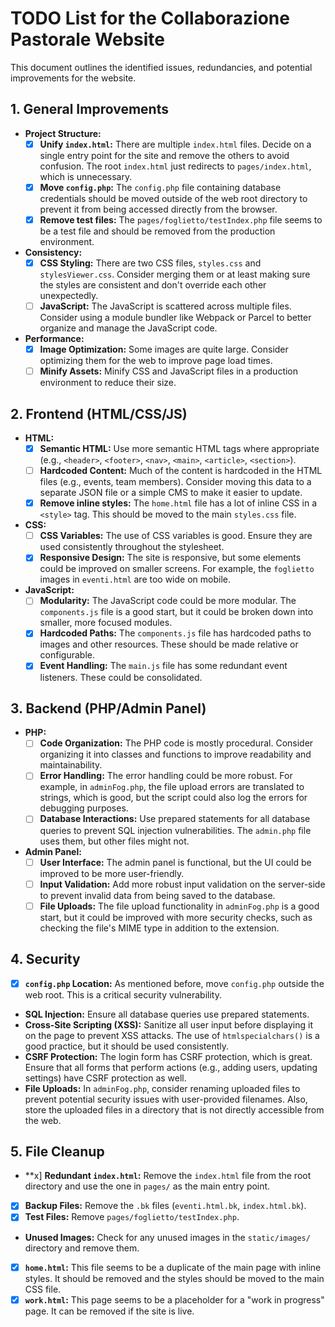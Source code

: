 
# TODO List for the Collaborazione Pastorale Website

This document outlines the identified issues, redundancies, and potential improvements for the website.

## 1. General Improvements

- **Project Structure:**
    - [x] **Unify `index.html`:** There are multiple `index.html` files. Decide on a single entry point for the site and remove the others to avoid confusion. The root `index.html` just redirects to `pages/index.html`, which is unnecessary.
    - [x] **Move `config.php`:** The `config.php` file containing database credentials should be moved outside of the web root directory to prevent it from being accessed directly from the browser.
    - [x] **Remove test files:** The `pages/foglietto/testIndex.php` file seems to be a test file and should be removed from the production environment.
- **Consistency:**
    - [x] **CSS Styling:** There are two CSS files, `styles.css` and `stylesViewer.css`. Consider merging them or at least making sure the styles are consistent and don't override each other unexpectedly.
    - [ ] **JavaScript:** The JavaScript is scattered across multiple files. Consider using a module bundler like Webpack or Parcel to better organize and manage the JavaScript code.
- **Performance:**
    - [x] **Image Optimization:** Some images are quite large. Consider optimizing them for the web to improve page load times.
    - [ ] **Minify Assets:** Minify CSS and JavaScript files in a production environment to reduce their size.

## 2. Frontend (HTML/CSS/JS)

- **HTML:**
    - [x] **Semantic HTML:** Use more semantic HTML tags where appropriate (e.g., `<header>`, `<footer>`, `<nav>`, `<main>`, `<article>`, `<section>`).
    - [ ] **Hardcoded Content:** Much of the content is hardcoded in the HTML files (e.g., events, team members). Consider moving this data to a separate JSON file or a simple CMS to make it easier to update.
    - [x] **Remove inline styles:** The `home.html` file has a lot of inline CSS in a `<style>` tag. This should be moved to the main `styles.css` file.
- **CSS:**
    - [ ] **CSS Variables:** The use of CSS variables is good. Ensure they are used consistently throughout the stylesheet.
    - [x] **Responsive Design:** The site is responsive, but some elements could be improved on smaller screens. For example, the `foglietto` images in `eventi.html` are too wide on mobile.
- **JavaScript:**
    - [ ] **Modularity:** The JavaScript code could be more modular. The `components.js` file is a good start, but it could be broken down into smaller, more focused modules.
    - [x] **Hardcoded Paths:** The `components.js` file has hardcoded paths to images and other resources. These should be made relative or configurable.
    - [x] **Event Handling:** The `main.js` file has some redundant event listeners. These could be consolidated.

## 3. Backend (PHP/Admin Panel)

- **PHP:**
    - [ ] **Code Organization:** The PHP code is mostly procedural. Consider organizing it into classes and functions to improve readability and maintainability.
    - [ ] **Error Handling:** The error handling could be more robust. For example, in `adminFog.php`, the file upload errors are translated to strings, which is good, but the script could also log the errors for debugging purposes.
    - [ ] **Database Interactions:** Use prepared statements for all database queries to prevent SQL injection vulnerabilities. The `admin.php` file uses them, but other files might not.
- **Admin Panel:**
    - [ ] **User Interface:** The admin panel is functional, but the UI could be improved to be more user-friendly.
    - [ ] **Input Validation:** Add more robust input validation on the server-side to prevent invalid data from being saved to the database.
    - [ ] **File Uploads:** The file upload functionality in `adminFog.php` is a good start, but it could be improved with more security checks, such as checking the file's MIME type in addition to the extension.

## 4. Security

- [x] **`config.php` Location:** As mentioned before, move `config.php` outside the web root. This is a critical security vulnerability.
- **SQL Injection:** Ensure all database queries use prepared statements.
- **Cross-Site Scripting (XSS):** Sanitize all user input before displaying it on the page to prevent XSS attacks. The use of `htmlspecialchars()` is a good practice, but it should be used consistently.
- **CSRF Protection:** The login form has CSRF protection, which is great. Ensure that all forms that perform actions (e.g., adding users, updating settings) have CSRF protection as well.
- **File Uploads:** In `adminFog.php`, consider renaming uploaded files to prevent potential security issues with user-provided filenames. Also, store the uploaded files in a directory that is not directly accessible from the web.

## 5. File Cleanup

- **x] **Redundant `index.html`:** Remove the `index.html` file from the root directory and use the one in `pages/` as the main entry point.
- [x] **Backup Files:** Remove the `.bk` files (`eventi.html.bk`, `index.html.bk`).
- [x] **Test Files:** Remove `pages/foglietto/testIndex.php`.
- **Unused Images:** Check for any unused images in the `static/images/` directory and remove them.
- [x] **`home.html`:** This file seems to be a duplicate of the main page with inline styles. It should be removed and the styles should be moved to the main CSS file.
- [x] **`work.html`:** This page seems to be a placeholder for a "work in progress" page. It can be removed if the site is live.
